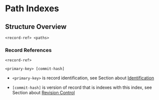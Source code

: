 # Path Indexes

## Structure Overview

```
<record-ref> <paths>
```

### Record References

```
<record-ref> 
```


```
<primary-key> [commit-hash]
```

- `<primary-key>` is record identification, see Section about [Identification](../format-specs/identification.md)

- `[commit-hash]` is version of record that is indexes with this index, see Section about [Revision Control](update-spec/revision-control.md)		
